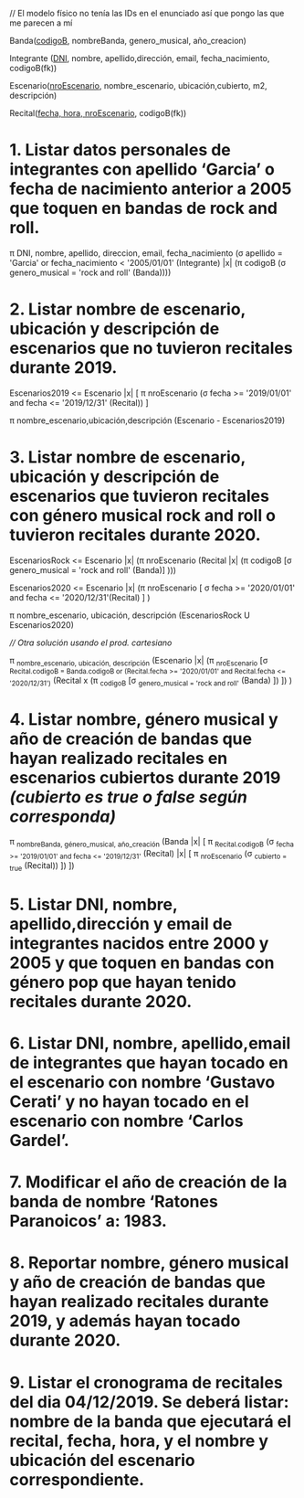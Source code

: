// El modelo físico no tenía las IDs en el enunciado así que pongo las que me parecen a mí

Banda(<ins>codigoB</ins>, nombreBanda, genero_musical, año_creacion)

Integrante (<ins>DNI</ins>, nombre, apellido,dirección, email, fecha_nacimiento, codigoB(fk))

Escenario(<ins>nroEscenario</ins>, nombre_escenario, ubicación,cubierto, m2, descripción)

Recital(<ins>fecha, hora, nroEscenario</ins>, codigoB(fk))

# 1. Listar datos personales de integrantes con apellido ‘Garcia’ o fecha de nacimiento anterior a 2005 que toquen en bandas de rock and roll.

π DNI, nombre, apellido, direccion, email, fecha_nacimiento (σ apellido = 'Garcia' or fecha_nacimiento < '2005/01/01' (Integrante) |x| (π codigoB (σ genero_musical = 'rock and roll' (Banda))))

# 2. Listar nombre de escenario, ubicación y descripción de escenarios que no tuvieron recitales durante 2019.

Escenarios2019 <= Escenario |x| [ π nroEscenario (σ fecha >= '2019/01/01' and fecha <= '2019/12/31' (Recital)) ]

π nombre_escenario,ubicación,descripción (Escenario - Escenarios2019)

# 3. Listar nombre de escenario, ubicación y descripción de escenarios que tuvieron recitales con género musical rock and roll o tuvieron recitales durante 2020.

EscenariosRock <= Escenario |x| (π nroEscenario (Recital |x| (π codigoB [σ genero_musical = 'rock and roll' (Banda)] )))

Escenarios2020 <= Escenario |x| (π nroEscenario [ σ fecha >= '2020/01/01' and fecha <= '2020/12/31'(Recital) ] )

π nombre_escenario, ubicación, descripción (EscenariosRock U Escenarios2020)

*// Otra solución usando el prod. cartesiano*

π <sub>nombre_escenario, ubicación, descripción</sub> (Escenario |x| (π <sub>nroEscenario</sub> [σ <sub>Recital.codigoB = Banda.codigoB or (Recital.fecha >= '2020/01/01' and Recital.fecha <= '2020/12/31')</sub> (Recital x (π <sub>codigoB</sub> [σ <sub>genero_musical = 'rock and roll'</sub> (Banda) ]) ]) )

# 4. Listar nombre, género musical y año de creación de bandas que hayan realizado recitales en escenarios cubiertos durante 2019 *(cubierto es true o false según corresponda)*

π <sub>nombreBanda, género_musical, año_creación</sub> (Banda |x| [ π <sub>Recital.codigoB</sub> (σ <sub>fecha >= '2019/01/01' and fecha <= '2019/12/31'</sub> (Recital) |x| [ π <sub>nroEscenario</sub> (σ <sub>cubierto = true</sub> (Recital)) ]) ])

# 5. Listar DNI, nombre, apellido,dirección y email de integrantes nacidos entre 2000 y 2005 y que toquen en bandas con género pop que hayan tenido recitales durante 2020.

# 6. Listar DNI, nombre, apellido,email de integrantes que hayan tocado en el escenario con nombre ‘Gustavo Cerati’ y no hayan tocado en el escenario con nombre ‘Carlos Gardel’.

# 7. Modificar el año de creación de la banda de nombre ‘Ratones Paranoicos’ a: 1983.

# 8. Reportar nombre, género musical y año de creación de bandas que hayan realizado recitales durante 2019, y además hayan tocado durante 2020.

# 9. Listar el cronograma de recitales del dia 04/12/2019. Se deberá listar: nombre de la banda que ejecutará el recital, fecha, hora, y el nombre y ubicación del escenario correspondiente.
